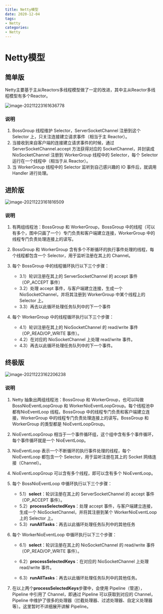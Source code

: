 ```yaml
---
title: Netty模型
date: 2020-12-04
tags:
- Netty
categories:
- Netty
---
```




# Netty模型

## 简单版

Netty主要基于主从Reactors多线程模型做了一定的改进，其中主从Reactor多线程模型有多个Reactor。

![image-20211223161636778](https://gitee.com/BadKid90s/imageshack/blob/other/image-20211223161636778.png)

### 说明

1. BossGroup 线程维护 Selector，ServerSocketChannel 注册到这个 Selector 上，只关注连接建立请求事件（相当于主 Reactor）。
2. 当接收到来自客户端的连接建立请求事件的时候，通过 ServerSocketChannel.accept 方法获得对应的 SocketChannel，并封装成 NioSocketChannel 注册到 WorkerGroup 线程中的 Selector，每个 Selector 运行在一个线程中（相当于从 Reactor）。
3. 当 WorkerGroup 线程中的 Selector 监听到自己感兴趣的 IO 事件后，就调用 Handler 进行处理。

## 进阶版

![image-20211223161816509](https://gitee.com/BadKid90s/imageshack/blob/other/image-20211223161816509.png)

### 说明

1. 有两组线程池：BossGroup 和 WorkerGroup，BossGroup 中的线程（可以有多个，图中只画了一个）专门负责和客户端建立连接，WorkerGroup 中的线程专门负责处理连接上的读写。
2. BossGroup 和 WorkerGroup 含有多个不断循环的执行事件处理的线程，每个线程都包含一个 Selector，用于监听注册在其上的 Channel。
3. 每个 BossGroup 中的线程循环执行以下三个步骤：
   - 3.1）轮训注册在其上的 ServerSocketChannel 的 accept 事件（OP_ACCEPT 事件）
   - 3.2）处理 accept 事件，与客户端建立连接，生成一个 NioSocketChannel，并将其注册到 WorkerGroup 中某个线程上的 Selector 上。
   - 3.3）再去以此循环处理任务队列中的下一个事件
3. 每个 WorkerGroup 中的线程循环执行以下三个步骤：

   - 4.1）轮训注册在其上的 NioSocketChannel 的 read/write 事件（OP_READ/OP_WRITE 事件）。
   - 4.2）在对应的 NioSocketChannel 上处理 read/write 事件。
   - 4.3）再去以此循环处理任务队列中的下一个事件。



## 终极版

![image-20211223162206238](https://gitee.com/BadKid90s/imageshack/blob/other/image-20211223162206238.png)

### 说明

1. Netty 抽象出两组线程池：BossGroup 和 WorkerGroup，也可以叫做 BossNioEventLoopGroup 和 WorkerNioEventLoopGroup。每个线程池中都有NioEventLoop 线程。BossGroup 中的线程专门负责和客户端建立连接，WorkerGroup 中的线程专门负责处理连接上的读写。BossGroup 和 WorkerGroup 的类型都是 NioEventLoopGroup。

2. NioEventLoopGroup 相当于一个事件循环组，这个组中含有多个事件循环，每个事件循环就是一个 NioEventLoop。

3. NioEventLoop 表示一个不断循环的执行事件处理的线程，每个 NioEventLoop 都包含一个 Selector，用于监听注册在其上的 Socket 网络连接（Channel）。

4. NioEventLoopGroup 可以含有多个线程，即可以含有多个 NioEventLoop。

5. 每个 BossNioEventLoop 中循环执行以下三个步骤：

   - 5.1）**select**：轮训注册在其上的 ServerSocketChannel 的 accept 事件（OP_ACCEPT 事件）。
   - 5.2）**processSelectedKeys**：处理 accept 事件，与客户端建立连接，生成一个 NioSocketChannel，并将其注册到某个 WorkerNioEventLoop 上的 Selector 上。
   - 5.3）**runAllTasks**：再去以此循环处理任务队列中的其他任务

6. 每个 WorkerNioEventLoop 中循环执行以下三个步骤：

   - 6.1）**select**：轮训注册在其上的 NioSocketChannel 的 read/write 事件（OP_READ/OP_WRITE 事件）。

   - 6.2）**processSelectedKeys**：在对应的 NioSocketChannel 上处理 read/write 事件。

   - 6.3）**runAllTasks**：再去以此循环处理任务队列中的其他任务。 
7. 在以上两个**processSelectedKeys**步骤中，会使用 Pipeline（管道），Pipeline 中引用了 Channel，即通过 Pipeline 可以获取到对应的 Channel，Pipeline 中维护了很多的处理器（拦截处理器、过滤处理器、自定义处理器等）。这里暂时不详细展开讲解 Pipeline。
